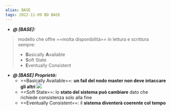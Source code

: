 ```yaml
---
alias: BASE
tags: 2022-11-09 BD BASE
---
```


- ***@ [BASE]:***
> modello che offre ==molta disponibilità== in lettura e scrittura sempre:
> - **B**asically **A**vailable
> - **S**oft State
> - **E**ventually Consistent
<!--ID: 1670236970876-->


- ***@ [BASE] Proprietà:***
	- ==Basically Available==: **un fail del nodo master non deve intaccare gli altri**
	![](Uni/BD/img/masterslave.jpeg)
	- ==Soft State==: lo **stato del sistema può cambiare** dato che richiede consistenza solo alla fine
	- ==Eventually Consistent==: il **sistema diventerà coerente col tempo**
<!--ID: 1670236970880-->
